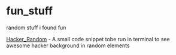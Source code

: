 # fun_stuff
random stuff i found fun

[Hacker_Random](https://github.com/bharadwaj1098/fun_stuff/blob/main/hacker_random.bash) - A small code snippet tobe run in terminal to see awesome hacker background in random elements
